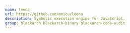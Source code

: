 ```yaml
---
name: leena
url: https://github.com/mmicu/leena
description: Symbolic execution engine for JavaScript.
group: blackarch blackarch-binary blackarch-code-audit
---
```

